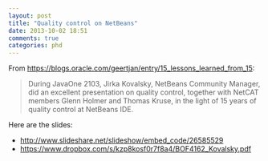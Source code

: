 ```yaml
---
layout: post
title: "Quality control on NetBeans"
date: 2013-10-02 18:51
comments: true
categories: phd
---
```


From <https://blogs.oracle.com/geertjan/entry/15_lessons_learned_from_15>:

> During JavaOne 2103, Jirka Kovalsky, NetBeans Community Manager, did an excellent presentation on quality control, together with NetCAT members Glenn Holmer and Thomas Kruse, in the light of 15 years of quality control at NetBeans IDE. 

Here are the slides:

* http://www.slideshare.net/slideshow/embed_code/26585529
* https://www.dropbox.com/s/kzp8kosf0r7f8a4/BOF4162_Kovalsky.pdf
